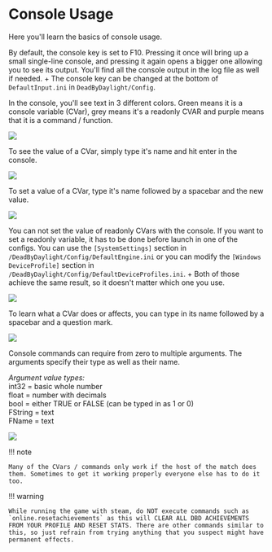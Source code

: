 # Console Usage

Here you'll learn the basics of console usage.

By default, the console key is set to F10. Pressing it once will bring up a small single-line console, and pressing it again opens a bigger one allowing you to see its output. You'll find all the console output in the log file as well if needed. +
The console key can be changed at the bottom of `DefaultInput.ini` in `DeadByDaylight/Config`.

In the console, you'll see text in 3 different colors. Green means it is a console variable (CVar), grey means it's a readonly CVAR and purple means that it is a command / function.

![](https://media.discordapp.net/attachments/797750180853186560/798223650322251786/unknown.png)

To see the value of a CVar, simply type it's name and hit enter in the console.

![](https://media.discordapp.net/attachments/797750180853186560/798223975359578152/unknown.png)

To set a value of a CVar, type it's name followed by a spacebar and the new value.

![](https://media.discordapp.net/attachments/797750180853186560/798224642165833728/unknown.png)

You can not set the value of readonly CVars with the console. If you want to set a readonly variable, it has to be done before launch in one of the configs. You can use the `[SystemSettings]` section in `/DeadByDaylight/Config/DefaultEngine.ini` or you can modify the `[Windows DeviceProfile]` section in `/DeadByDaylight/Config/DefaultDeviceProfiles.ini`. +
Both of those achieve the same result, so it doesn't matter which one you use.

![](https://media.discordapp.net/attachments/797750180853186560/798229270140026930/unknown.png)

To learn what a CVar does or affects, you can type in its name followed by a spacebar and a question mark.

![](https://media.discordapp.net/attachments/797750180853186560/798231727872147466/unknown.png)

Console commands can require from zero to multiple arguments. The arguments specify their type as well as their name.

*Argument value types:*<br>
int32 = basic whole number<br>
float = number with decimals<br>
bool = either TRUE or FALSE (can be typed in as 1 or 0)<br>
FString = text<br>
FName = text

![](https://media.discordapp.net/attachments/797750180853186560/798245646342815824/unknown.png)

!!! note

    Many of the CVars / commands only work if the host of the match does them. Sometimes to get it working properly everyone else has to do it too.

!!! warning

    While running the game with steam, do NOT execute commands such as `online.resetachievements` as this will CLEAR ALL DBD ACHIEVEMENTS FROM YOUR PROFILE AND RESET STATS. There are other commands similar to this, so just refrain from trying anything that you suspect might have permanent effects.
